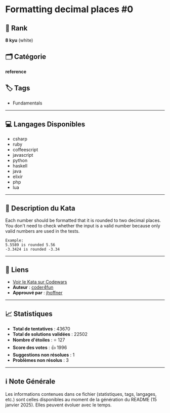 # Formatting decimal places #0

## 🏅 Rank
**8 kyu** (white)

## 🗂️ Catégorie
**reference**

## 🏷️ Tags
- Fundamentals

---

## 💻 Langages Disponibles
- csharp
- ruby
- coffeescript
- javascript
- python
- haskell
- java
- elixir
- php
- lua

---

## 📜 Description du Kata

Each number should be formatted that it is rounded to two decimal places. You don't need to check whether the input is a valid number because only valid numbers are used in the tests.
```
Example:    
5.5589 is rounded 5.56   
-3.3424 is rounded -3.34
```

---

## 🔗 Liens
- [Voir le Kata sur Codewars](https://www.codewars.com/kata/5641a03210e973055a00000d)
- **Auteur** : [coder4fun](https://www.codewars.com/users/coder4fun)
- **Approuvé par** : [jhoffner](https://www.codewars.com/users/jhoffner)

---

## 📈 Statistiques
- **Total de tentatives** : 43670
- **Total de solutions validées** : 22502
- **Nombre d'étoiles** : ⭐ 127
- **Score des votes** : 👍 1996
- **Suggestions non résolues** : 1
- **Problèmes non résolus** : 3

---

## ℹ️ Note Générale
Les informations contenues dans ce fichier (statistiques, tags, langages, etc.) sont celles disponibles au moment de la génération du README (15 janvier 2025). Elles peuvent évoluer avec le temps.
